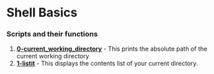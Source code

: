 # Shell Basics
### Scripts and their functions
1. [**0-current_working_directory**](0-current_working_directory) - This prints the absolute path of the current working directory
2. [**1-listit**](1-listit) - This displays the contents list of your current directory.
